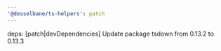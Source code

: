 ```yaml
---
'@desselbane/ts-helpers': patch
---
```


deps: [patch|devDependencies] Update package tsdown from 0.13.2 to 0.13.3
